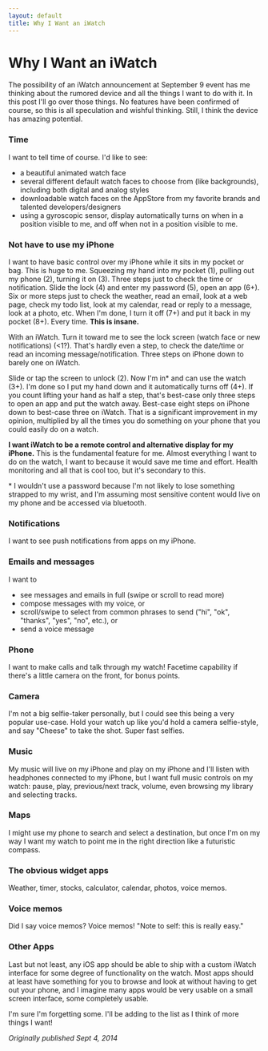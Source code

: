 ```yaml
---
layout: default
title: Why I Want an iWatch
---
```


# Why I Want an iWatch

The possibility of an iWatch announcement at September 9 event has me thinking about the rumored device and all the things I want to do with it. In this post I'll go over those things. No features have been confirmed of course, so this is all speculation and wishful thinking. Still, I think the device has amazing potential.

### Time

I want to tell time of course. I'd like to see:

* a beautiful animated watch face
* several different default watch faces to choose from (like backgrounds), including both digital and analog styles
* downloadable watch faces on the AppStore from my favorite brands and talented developers/designers
* using a gyroscopic sensor, display automatically turns on when in a position visible to me, and off when not in a position visible to me.

### Not have to use my iPhone

I want to have basic control over my iPhone while it sits in my pocket or bag. This is huge to me. Squeezing my hand into my pocket (1), pulling out my phone (2), turning it on (3). Three steps just to check the time or notification. Slide the lock (4) and enter my password (5), open an app (6+). Six or more steps just to check the weather, read an email, look at a web page, check my todo list, look at my calendar, read or reply to a message, look at a photo, etc. When I'm done, I turn it off (7+) and put it back in my pocket (8+). Every time. **This is insane.**

With an iWatch. Turn it toward me to see the lock screen (watch face or new notifications) (<1?). That's hardly even a step, to check the date/time or read an incoming message/notification. Three steps on iPhone down to barely one on iWatch.

Slide or tap the screen to unlock (2). Now I'm in* and can use the watch (3+). I'm done so I put my hand down and it automatically turns off (4+). If you count lifting your hand as half a step, that's best-case only three steps to open an app and put the watch away. Best-case eight steps on iPhone down to best-case three on iWatch. That is a significant improvement in my opinion, multiplied by all the times you do something on your phone that you could easily do on a watch.

**I want iWatch to be a remote control and alternative display for my iPhone.** This is the fundamental feature for me. Almost everything I want to do on the watch, I want to because it would save me time and effort. Health monitoring and all that is cool too, but it's secondary to this.

\* I wouldn't use a password because I'm not likely to lose something strapped to my wrist, and I'm assuming most sensitive content would live on my phone and be accessed via bluetooth.

### Notifications

I want to see push notifications from apps on my iPhone.

### Emails and messages

I want to 

* see messages and emails in full (swipe or scroll to read more)
* compose messages with my voice, or
* scroll/swipe to select from common phrases to send ("hi", "ok", "thanks", "yes", "no", etc.), or
* send a voice message

### Phone

I want to make calls and talk through my watch! Facetime capability if there's a little camera on the front, for bonus points.

### Camera

I'm not a big selfie-taker personally, but I could see this being a very popular use-case. Hold your watch up like you'd hold a camera selfie-style, and say "Cheese" to take the shot. Super fast selfies.

### Music

My music will live on my iPhone and play on my iPhone and I'll listen with headphones connected to my iPhone, but I want full music controls on my watch: pause, play, previous/next track, volume, even browsing my library and selecting tracks.

### Maps

I might use my phone to search and select a destination, but once I'm on my way I want my watch to point me in the right direction like a futuristic compass.

### The obvious widget apps

Weather, timer, stocks, calculator, calendar, photos, voice memos.

### Voice memos

Did I say voice memos? Voice memos! "Note to self: this is really easy."

### Other Apps

Last but not least, any iOS app should be able to ship with a custom iWatch interface for some degree of functionality on the watch. Most apps should at least have something for you to browse and look at without having to get out your phone, and I imagine many apps would be very usable on a small screen interface, some completely usable.

I'm sure I'm forgetting some. I'll be adding to the list as I think of more things I want!

*Originally published Sept 4, 2014*
